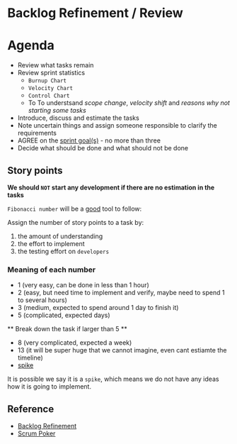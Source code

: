 # Backlog Refinement / Review

# Agenda

- Review what tasks remain
- Review sprint statistics
  - `Burnup Chart`
  - `Velocity Chart`
  - `Control Chart`
  - To To understsand *scope change*, *velocity shift* and *reasons why not starting some tasks*
- Introduce, discuss and estimate the tasks
- Note uncertain things and assign someone responsible to clarify the requirements
- AGREE on the [sprint goal(s)](https://www.scrum.org/resources/what-sprint-goal) - no more than three
- Decide what should be done and what should not be done

## Story points
**We should `NOT` start any development if there are no estimation in the tasks**

`Fibonacci number` will be a [good](https://www.mountaingoatsoftware.com/blog/why-the-fibonacci-sequence-works-well-for-estimating "https://www.mountaingoatsoftware.com/blog/why-the-fibonacci-sequence-works-well-for-estimating") tool to follow:

Assign the number of story points to a task by:

1. the amount of understanding
2. the effort to implement
3. the testing effort on `developers`

### Meaning of each number

- 1 (very easy, can be done in less than 1 hour)
- 2 (easy, but need time to implement and verify, maybe need to spend 1 to several hours)
- 3 (medium, expected to spend around 1 day to finish it)
- 5 (complicated, expected days)

** Break down the task if larger than 5  **
- 8 (very complicated, expected a week)
- 13 (it will be super huge that we cannot imagine, even cant estiamte the timeline)
- [spike](https://www.visual-paradigm.com/scrum/what-is-scrum-spike "https://www.visual-paradigm.com/scrum/what-is-scrum-spike")

It is possible we say it is a `spike`, which means we do not have any ideas how it is going to implement.

## Reference

- [Backlog Refinement](https://www.atlassian.com/agile/scrum/backlog-refinement "https://www.atlassian.com/agile/scrum/backlog-refinement")
- [Scrum Poker](https://www.scrumpoker-online.org/en)
